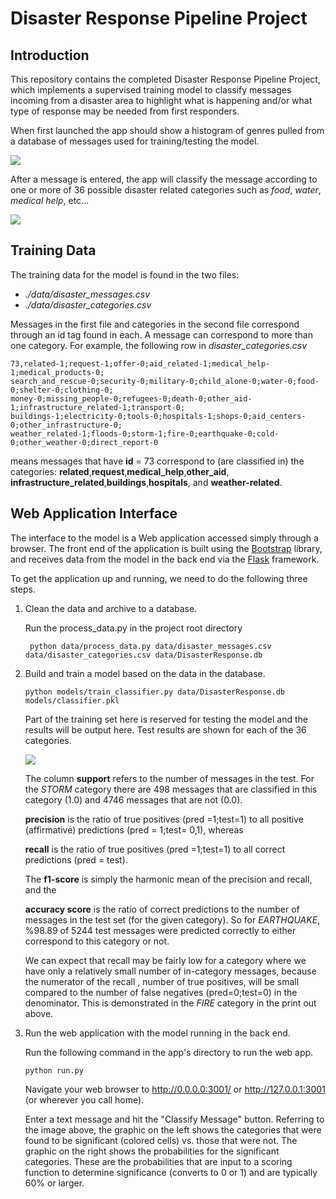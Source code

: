 # Disaster Response Pipeline Project

[//]: # (Image References)
[app0_img]:./app0_img.png
[app1_img]:./app1_img.png
[test_result_img]:./test_result_img.png


## Introduction

This repository contains the completed Disaster Response Pipeline Project, which implements a supervised training model to  classify messages incoming from a disaster area to highlight what is happening and/or what type of response may be needed from first responders. 

When first launched the app should show a histogram of genres pulled from a database of messages used for training/testing the model.

![][app0_img]

After a message is entered, the app will classify the message according to one or more of 36 possible disaster related categories such as *food*, *water*, *medical help*, etc...

![][app1_img]


## Training Data

The training data for the model is found in the two files:

 * *./data/disaster_messages.csv* 
 * *./data/disaster_categories.csv*

Messages in the first file and categories in the second file correspond 
through an id tag found in each. A message can correspond to more than one 
category. For example, the following row in *disaster_categories.csv*

```
73,related-1;request-1;offer-0;aid_related-1;medical_help-1;medical_products-0;
search_and_rescue-0;security-0;military-0;child_alone-0;water-0;food-0;shelter-0;clothing-0;
money-0;missing_people-0;refugees-0;death-0;other_aid-1;infrastructure_related-1;transport-0;
buildings-1;electricity-0;tools-0;hospitals-1;shops-0;aid_centers-0;other_infrastructure-0;
weather_related-1;floods-0;storm-1;fire-0;earthquake-0;cold-0;other_weather-0;direct_report-0
```


means messages that have **id** = 73 correspond to (are classified in) the categories: **related**,**request**,**medical_help**,**other_aid**, **infrastructure_related**,**buildings**,**hospitals**, and **weather-related**.



## Web Application Interface
The interface to the model is a Web application accessed simply through a browser. The front end of the application is built using the [Bootstrap](https://getbootstrap.com/) library, and receives data from the model in the back end via the [Flask](https://en.wikipedia.org/wiki/Flask_(web_framework)) framework.   

 
To get the application up and running, we need to do the following three steps.

1. Clean the data and archive to a database.
   
   Run the process_data.py in the project root directory
   ```shell
	python data/process_data.py data/disaster_messages.csv data/disaster_categories.csv data/DisasterResponse.db
   ```
   

2. Build and train a model based on the data in the database.

   ```shell
   python models/train_classifier.py data/DisasterResponse.db models/classifier.pkl   
   ```
   Part of the training set here is reserved for testing the model and the results will be output here. Test results
   are shown for each of the 36 categories. 
   
   ![][test_result_img]
   
   
   The column **support** refers to the number of messages in the test. For the *STORM* category there are 498 messages
   that are classified in this category (1.0) and 4746 messages that are not (0.0). 
   
   **precision** is the ratio of true positives (pred =1;test=1) to all positive (affirmative) predictions (pred = 1;test=
   0,1), whereas
   
   **recall** is the ratio of true positives (pred =1;test=1) to all correct predictions  (pred = test).
   
   The **f1-score** is simply the harmonic mean of the precision and recall, and the 
   
   **accuracy score** is the ratio of correct predictions to the number of messages in the test set (for the given
   category). So for *EARTHQUAKE*, %98.89 of 5244 test messages were predicted correctly to either correspond to this
   category or not. 
   
   We can expect that recall may be fairly low for a category where we have only a relatively small number of 
   in-category messages, because the numerator of the recall , number of true positives, will be small compared 
   to the number of false negatives (pred=0;test=0) in the denominator. This is demonstrated in the *FIRE* category in the
   print out above.
   
   

3. Run the web application with the model running in the back end.

   Run the following command in the app's directory to run the web app.
    ```shell
    python run.py
    ```

   Navigate your web browser to http://0.0.0.0:3001/ or http://127.0.0.1:3001 (or wherever you call home).

   Enter a text message and hit the "Classify Message" button. Referring to the image above, the graphic on the left
   shows the categories that were found to be significant (colored cells) vs. those that were not. The graphic on the right
   shows the probabilities for the significant categories. These are the probabilities that are input to a scoring function  	to determine significance (converts to 0 or 1) and are typically 60% or larger.  
